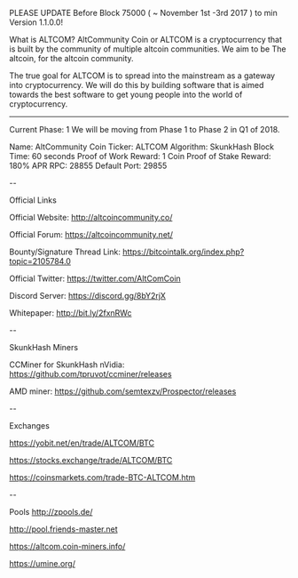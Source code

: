 PLEASE UPDATE Before Block 75000  (  ~ November 1st -3rd 2017 ) to min Version 1.1.0.0!

What is ALTCOM?
AltCommunity Coin or ALTCOM is a cryptocurrency that is built by the community of multiple altcoin communities. We aim to be The altcoin, for the altcoin community. 

The true goal for ALTCOM is to spread into the mainstream as a gateway into cryptocurrency.
We will do this by building software that is aimed towards the best software to get young people into the world of cryptocurrency.

----------------------------------

Current Phase: 1
We will be moving from Phase 1 to Phase 2 in Q1 of 2018.

Name: AltCommunity Coin
Ticker: ALTCOM
Algorithm: SkunkHash
Block Time:  60 seconds
Proof of Work Reward: 1 Coin
Proof of Stake Reward: 180% APR
RPC: 28855
Default Port: 29855

--

Official Links

Official Website: http://altcoincommunity.co/

Official Forum: https://altcoincommunity.net/

Bounty/Signature Thread Link: https://bitcointalk.org/index.php?topic=2105784.0

Official Twitter: https://twitter.com/AltComCoin

Discord Server: https://discord.gg/8bY2rjX

Whitepaper: http://bit.ly/2fxnRWc


--

SkunkHash Miners

CCMiner for SkunkHash nVidia: https://github.com/tpruvot/ccminer/releases

AMD miner: https://github.com/semtexzv/Prospector/releases


--

Exchanges

https://yobit.net/en/trade/ALTCOM/BTC

https://stocks.exchange/trade/ALTCOM/BTC

https://coinsmarkets.com/trade-BTC-ALTCOM.htm


--

Pools
http://zpools.de/ 

http://pool.friends-master.net 

https://altcom.coin-miners.info/ 

https://umine.org/ 

